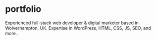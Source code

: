 # portfolio
Experienced full-stack web developer &amp; digital marketer based in Wolverhampton, UK. Expertise in WordPress, HTML, CSS, JS, SEO, and more.
